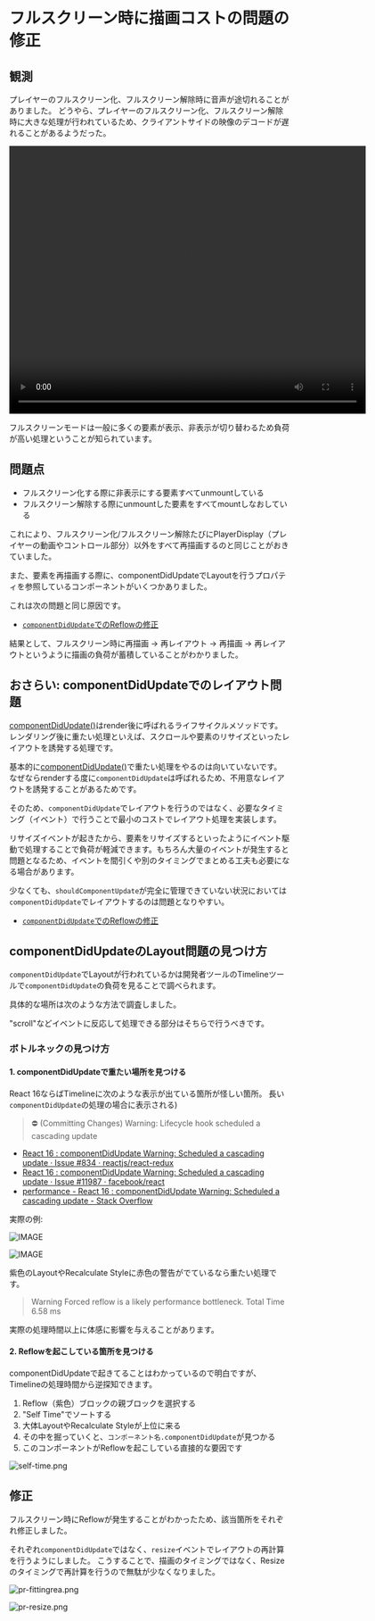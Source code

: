 # フルスクリーン時に描画コストの問題の修正

## 観測

プレイヤーのフルスクリーン化、フルスクリーン解除時に音声が途切れることがありました。
どうやら、プレイヤーのフルスクリーン化、フルスクリーン解除時に大きな処理が行われているため、クライアントサイドの映像のデコードが遅れることがあるようだった。


<video src="img/fullscreen.mp4" controls width="640" height="480"></video>

フルスクリーンモードは一般に多くの要素が表示、非表示が切り替わるため負荷が高い処理ということが知られています。

## 問題点

- フルスクリーン化する際に非表示にする要素すべてunmountしている
- フルスクリーン解除する際にunmountした要素をすべてmountしなおしている

これにより、フルスクリーン化/フルスクリーン解除たびにPlayerDisplay（プレイヤーの動画やコントロール部分）以外をすべて再描画するのと同じことがおきていました。

また、要素を再描画する際に、componentDidUpdateでLayoutを行うプロパティを参照しているコンポーネントがいくつかありました。

これは次の問題と同じ原因です。

- [ `componentDidUpdate`でのReflowの修正](../fix-reflow-componentDidUpdate/README.md)


結果として、フルスクリーン時に再描画 ->  再レイアウト -> 再描画 -> 再レイアウトというように描画の負荷が蓄積していることがわかりました。

## おさらい: componentDidUpdateでのレイアウト問題

[componentDidUpdate()](https://reactjs.org/docs/react-component.html#componentdidupdate "componentDidUpdate()")はrender後に呼ばれるライフサイクルメソッドです。
レンダリング後に重たい処理といえば、スクロールや要素のリサイズといったレイアウトを誘発する処理です。

基本的に[componentDidUpdate()](https://reactjs.org/docs/react-component.html#componentdidupdate "componentDidUpdate()")で重たい処理をやるのは向いていないです。
なぜならrenderする度に`componentDidUpdate`は呼ばれるため、不用意なレイアウトを誘発することがあるためです。

そのため、`componentDidUpdate`でレイアウトを行うのではなく、必要なタイミング（イベント）で行うことで最小のコストでレイアウト処理を実装します。

リサイズイベントが起きたから、要素をリサイズするといったようにイベント駆動で処理することで負荷が軽減できます。もちろん大量のイベントが発生すると問題となるため、イベントを間引くや別のタイミングでまとめる工夫も必要になる場合があります。

少なくても、`shouldComponentUpdate`が完全に管理できていない状況においては`componentDidUpdate`でレイアウトするのは問題となりやすい。

- [ `componentDidUpdate`でのReflowの修正](../fix-reflow-componentDidUpdate/README.md)

## componentDidUpdateのLayout問題の見つけ方

`componentDidUpdate`でLayoutが行われているかは開発者ツールのTimelineツールで`componentDidUpdate`の負荷を見ることで調べられます。

具体的な場所は次のような方法で調査しました。

"scroll"などイベントに反応して処理できる部分はそちらで行うべきです。

### ボトルネックの見つけ方

#### 1. componentDidUpdateで重たい場所を見つける

React 16ならばTimelineに次のような表示が出ている箇所が怪しい箇所。
長い`componentDidUpdate`の処理の場合に表示される)

> ⛔ (Committing Changes) Warning: Lifecycle hook scheduled a cascading update

- [React 16 : componentDidUpdate Warning: Scheduled a cascading update · Issue #834 · reactjs/react-redux](https://github.com/reduxjs/react-redux/issues/834)
- [React 16 : componentDidUpdate Warning: Scheduled a cascading update · Issue #11987 · facebook/react](https://github.com/facebook/react/issues/11987)
- [performance - React 16 : componentDidUpdate Warning: Scheduled a cascading update - Stack Overflow](https://stackoverflow.com/questions/47599513/react-16-componentdidupdate-warning-scheduled-a-cascading-update)

実際の例:

![IMAGE](./img/E8D3EAC2C8C6B5407E7AD91002548B5F.jpg)

![IMAGE](./img/21D3A5DE5DBD621293EBF975E5FA6FD3.jpg)

紫色のLayoutやRecalculate Styleに赤色の警告がでているなら重たい処理です。

> Warning Forced reflow is a likely performance bottleneck.
> Total Time 6.58 ms

実際の処理時間以上に体感に影響を与えることがあります。

#### 2. Reflowを起こしている箇所を見つける

componentDidUpdateで起きてることはわかっているので明白ですが、Timelineの処理時間から逆探知できます。

1. Reflow（紫色）ブロックの親ブロックを選択する
2. "Self Time"でソートする
3. 大体LayoutやRecalculate Styleが上位に来る
4. その中を掘っていくと、`コンポーネント名.componentDidUpdate`が見つかる
5. このコンポーネントがReflowを起こしている直接的な要因です

![self-time.png](./img/self-time.png)

## 修正

フルスクリーン時にReflowが発生することがわかったため、該当箇所をそれぞれ修正しました。

それぞれ`componentDidUpdate`ではなく、`resize`イベントでレイアウトの再計算を行うようにしました。
こうすることで、描画のタイミングではなく、Resizeのタイミングで再計算を行うので無駄が少なくなりました。

![pr-fittingrea.png](./img/pr-fittingrea.png)

![pr-resize.png](./img/pr-resize.png)
